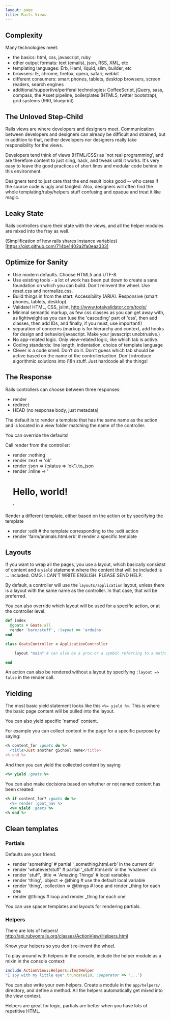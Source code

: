 ```yaml
---
layout: page
title: Rails Views
---
```


## Complexity

Many technologies meet:

- the basics: html, css, javascript, ruby
- other output formats: text (emails), json, RSS, XML, etc
- templating languages: Erb, Haml, liquid, slim, builder, etc
- browsers: IE, chrome, firefox, opera, safari; webkit
- different consumers: smart phones, tablets, desktop browsers, screen readers, search engines
- additional/supportive/periferal technologies: CoffeeScript, jQuery, sass, compass, the Asset pipeline, boilerplates (HTML5, twitter bootstrap), grid systems (960, blueprint)

## The Unloved Step-Child

Rails views are where developers and designers meet. Communication between developers and designers can already be difficult and strained, but in addition to that, neither developers nor designers really take responsibility for the views.

Developers tend think of views (HTML/CSS) as 'not real programming', and are therefore content to just sling, hack, and tweak until it works. It's very easy to leave the good practices of short lines and modular code behind in this environment.

Designers tend to just care that the end result looks good -- who cares if the source code is ugly and tangled. Also, designers will often find the whole templating/ruby/helpers stuff confusing and opaque and treat it like magic.

## Leaky State

Rails controllers share their state with the views, and all the helper modules are mixed into the fray as well.

(Simplification of how rails shares instance variables)[https://gist.github.com/714be1402a2fa0eaa333]

## Optimize for Sanity

- Use modern defaults. Choose HTML5 and UTF-8.
- Use existing tools - a lot of work has been put down to create a sane foundation on which you can build. Don't reinvent the wheel. Use reset.css and normalize.css.
- Build things in from the start: Accessibility (ARIA). Responsive (smart phones, tablets, desktop)
- Validate! HTML, CSS, jslint, http://www.totalvalidator.com/tools/
- Minimal semantic markup, as few css classes as you can get away with, as lightweight as you can (use the 'cascading' part of 'css', then add classes, then add IDs, and finally, if you must, use important!)
- separation of concerns (markup is for hierarchy and context, add hooks for design and behavior/javascript. Make your javascript unobtrusive.)
- No app-related logic. Only view-related logic, like which tab is active.
- Coding standards: line length, indentation, choice of template language
- Clever is a code smell. Don’t do it. Don't guess which tab should be active based on the name of the controller/action. Don't introduce algorithmic solutions into i18n stuff. Just hardcode all the things!

## The Response

Rails controllers can choose between three responses:

- render
- redirect
- HEAD (no response body, just metadata)

The default is to render a template that has the same name as the action and is located in a view folder matching the name of the controller.

You can override the defaults!

Call render from the controller:

- render :nothing
- render :text => 'ok'
- render :json => {:status => 'ok'}.to\_json
- render :inline => '<h1>Hello, world!</h1>'

Render a different template, either based on the action or by specifying the template

- render :edit # the template corresponding to the :edit action
- render 'farm/animals.html.erb' # render a specific template

## Layouts

If you want to wrap all the pages, you use a layout, which basically consistst of content and a `yield` statement where the content that will be included is ... included. OMG. I CAN'T WRITE ENGLISH. PLEASE SEND HELP.

By default, a controller will use the `layouts/application` layout, unless there is a layout with the same name as the controller. In that case, that will be preferred.

You can also override which layout will be used for a specific action, or at the controller level.

```ruby
def index
  @goats = Goats.all
  render 'barn/stuff', :layout => 'arduino'
end
```

```ruby
class GoatsController < ApplicationController

    layout "main" # can also be a proc or a symbol referring to a method

end
```

An action can also be rendered without a layout by specifying `:layout => false` in the render call.

## Yielding

The most basic yield statement looks like this `<%= yield %>`. This is where the basic page content will be pulled into the layout.

You can also yield specific 'named' content.

For example you can collect content in the page for a specific purpose by saying:

```ruby
<% content_for :goats do %>
  <title>Just another gSchool meme</title>
<% end %>
```

And then you can yield the collected content by saying

```ruby
<%= yield :goats %>
```

You can also make decisions based on whether or not named content has been created:

```ruby
<% if content_for? :goats do %>
  <%= render :goat_nav %>
  <%= yield :goats %>
<% end %>
```

## Clean templates

### Partials

Defaults are your friend.

- render 'something' # partial '_something.html.erb' in the current dir
- render 'whatever/stuff' # partial '_stuff.html.erb' in the 'whatever' dir
- render 'stuff', :title => 'Amazing Things' # local variables
- render 'thing', :object => @thing # use the default local variable
- render 'thing', :collection => @things # loop and render _thing for each one
- render @things # loop and render _thing for each one

You can use spacer templates and layouts for rendering partials.

### Helpers

There are lots of helpers!
http://api.rubyonrails.org/classes/ActionView/Helpers.html

Know your helpers so you don't re-invent the wheel.

To play around with helpers in the console, include the helper module as a mixin in the console context:

```ruby
include ActionView::Helpers::TextHelper
"I spy with my little eye".truncate(10, :separator => '...')
```

You can also write your own helpers. Create a module in the `app/helpers/` directory, and define a method. All the helpers automatically get mixed into the view context.

Helpers are great for logic, partials are better when you have lots of repetitive HTML.
